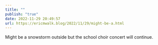 ```yaml
---
title: ""
publish: "true"
date: 2022-11-29 20:49:57
url: https://ericmwalk.blog/2022/11/29/might-be-a.html
---
```


Might be a snowstorm outside but the school choir concert will continue.